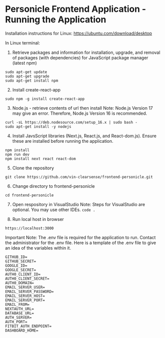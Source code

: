 # Personicle Frontend Application - Running the Application

Installation instructions for Linux: 
https://ubuntu.com/download/desktop

In Linux terminal:

1. Retrieve packages and information for installation, upgrade, and removal of packages (with dependencies) for JavaScript package manager (latest npm)

```
sudo apt-get update
sudo apt-get upgrade
sudo apt-get install npm
```

2. Install create-react-app

```sudo npm -g install create-react-app```

3. Node.js - retrieve contents of url then install
Note: Node.js Version 17 may give an error. Therefore, Node.js Version 16 is recommended. 

```
curl -sL https://deb.nodesource.com/setup_16.x | sudo bash -
sudo apt-get install -y nodejs
```

4. Install JavsScript libraries (Next.js, React.js, and React-dom.js). Ensure these are installed before running the application. 

```
npm install
npm run dev
npm install next react react-dom
```

5. Clone the repository

```git clone https://github.com/vin-clearsense/frontend-personicle.git```

6. Change directory to frontend-personicle

```cd frontend-personicle```

7. Open respository in VisualStudio
Note: Steps for VisualStudio are optional. You may use other IDEs. 
```code .```

8. Run local host in browser

```https://localhost:3000```

Important Note: The .env file is required for the application to run. Contact the administrator for the .env file. Here is a template of the .env file to give an idea of the variables within it. 

```
GITHUB_ID=
GITHUB_SECRET=
GOOGLE_ID=
GOOGLE_SECRET=
AUTH0_CLIENT_ID=
AUTH0_CLIENT_SECRET=
AUTH0_DOMAIN=
EMAIL_SERVER_USER=
EMAIL_SERVER_PASSWORD=
EMAIL_SERVER_HOST=
EMAIL_SERVER_PORT=
EMAIL_FROM=
NEXTAUTH_URL=
DATABASE_URL=
AUTH_SERVER=
AUTH_PORT=
FITBIT_AUTH_ENDPOINT=
DASHBOARD_HOME=
```
